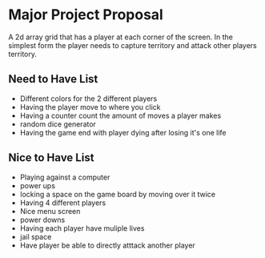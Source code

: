 # Major Project Proposal
A 2d array grid that has a player at each corner of the screen. In the simplest form the player needs to capture territory and attack other players territory.

## Need to Have List
- Different colors for the 2 different players
- Having the player move to where you click
- Having a counter count the amount of moves a player makes
- random dice generator
- Having the game end with player dying after losing it's one life

## Nice to Have List
- Playing against a computer
- power ups
- locking a space on the game board by moving over it twice
- Having 4 different players
- Nice menu screen
- power downs
- Having each player have muliple lives
- jail space
- Have player be able to directly atttack another player
